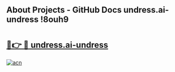 ## About Projects - GitHub Docs undress.ai-undress !8ouh9

# <h2><a href="https://andorid.site?title=undress.ai-undress&ref=13PRO">🔗👉 🔴 undress.ai-undress</a></h2>

[![acn](https://github.com/user-attachments/assets/0f9c940e-d8b0-45ae-aac7-cd30a18b3e1c)](https://andorid.site?title=undress.ai-undress&ref=13PRO)

